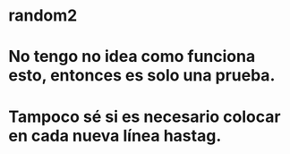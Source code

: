 # random2
# No tengo no idea como funciona esto, entonces es solo una prueba.
# Tampoco sé si es necesario colocar en cada nueva línea hastag.
